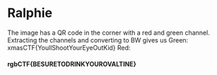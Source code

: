 # Ralphie

The image has a QR code in the corner with a red and green channel. Extracting the channels and converting to BW gives us
Green: xmasCTF{YoullShootYourEyeOutKid}
Red:
#### rgbCTF{BESURETODRINKYOUROVALTINE}
